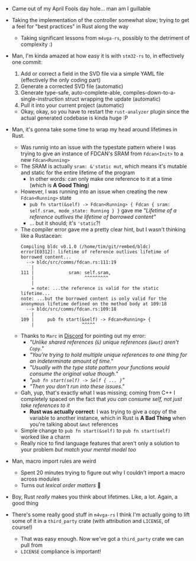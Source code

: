 - Came out of my April Fools day hole... man am I guillable
- Taking the implementation of the controller somewhat slow; trying to get a feel for "best practices" in Rust along the way
  - Taking significant lessons from `m4vga-rs`, possibly to the detriment of complexity :)
- Man, I'm kinda amazed at how easy it is with `stm32-rs` to, in effectively one commit:
  1. Add or correct a field in the SVD file via a simple YAML file (effectively the only coding part) 
  2. Generate a corrected SVD file (automatic)
  3. Generate type-safe, auto-complete-able, compiles-down-to-a-single-instruction struct wrapping the update (automatic)
  4. Pull it into your current project (automatic)
  - Okay, okay, so you have to restart the `rust-analyzer` plugin since the actual generated codebase is kinda huge :P

- Man, it's gonna take some time to wrap my head around lifetimes in Rust.
  - Was runnig into an issue with the typestate pattern where I was trying to give an instance of FDCAN's SRAM from `Fdcan<Init>` to a new `Fdcan<Running>`
  - The SRAM is actually `sram: &'static mut`, which means it's mutable and static for the entire lifetime of the program
    - In other words: can only make one reference to it at a time (which is **A Good Thing**)
  - However, I was running into an issue when creating the new `Fdcan<Running>` state
    - `pub fn start(&self) -> Fdcan<Running> { Fdcan { sram: self.sram, mode_state: Running } }` gave me _"Lifetime of a reference outlives the lifetime of borrowed content"_
    - ... but it should; it's `'static`?!
  - The compiler error gave me a pretty clear hint, but I wasn't thinking like a Rustacean:
    ```
    Compiling bldc v0.1.0 (/home/tim/git/rembed/bldc)
    error[E0312]: lifetime of reference outlives lifetime of borrowed content...
      --> bldc/src/comms/fdcan.rs:111:19
        |
    111 |             sram: self.sram,
        |                   ^^^^^^^^^
        |
        = note: ...the reference is valid for the static lifetime...
    note: ...but the borrowed content is only valid for the anonymous lifetime defined on the method body at 109:18
      --> bldc/src/comms/fdcan.rs:109:18
        |
    109 |     pub fn start(&self) -> Fdcan<Running> {
        |                  ^^^^^
    ```
  - Thanks to `Marc` in [Discord](https://discord.gg/9qERHKsx) for pointing out my error:
    - _"Unlike shared references (`&`) unique references (`&mut`) aren't `Copy`."_
    - _"You're trying to hold multiple unique references to one thing for an indeterminate amount of time."_
    - _"Usually with the type state pattern your functions would consume the original value though."_
    - _"`pub fn start(self) -> Self { ... }`"_
    - _"Then you don't run into these issues."_
  - Gah, yup, that's exactly what I was missing; coming from C++ I completely spaced on the fact that _you can consume self, not just take references to it_
    - **Rust was actually correct**: I was trying to give a copy of the variable to another instance, which in Rust is **A Bad Thing** when you're talking about `&mut` references
  - Simple change to `pub fn start(&self)` to `pub fn start(self)` worked like a charm
  - Really nice to find language features that aren't only a solution to your problem _but match your mental model too_

- Man, macro import rules are weird
  - Spent 20 minutes trying to figure out why I couldn't import a macro across modules
  - Turns out _lexical order matters_ :zany_face:

- Boy, Rust _really_ makes you think about lifetimes. Like, a lot. Again, a good thing

- There's some really good stuff in `m4vga-rs` I think I'm actually going to lift some of it in a `third_party` crate (with attribution and `LICENSE`, of course!)
  - That was easy enough. Now we've got a `third_party` crate we can pull from 
  - `LICENSE` compliance is important!